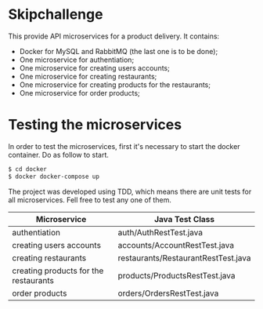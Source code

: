 # Skipchallenge
This provide API microservices for a product delivery. It contains:

  - Docker for MySQL and RabbitMQ (the last one is to be done);
  - One microservice for authentiation;
  - One microservice for creating users accounts;
  - One microservice for creating restaurants;
  - One microservice for creating products for the restaurants;
  - One microservice for order products;

# Testing the microservices
In order to test the microservices, first it's necessary to start the docker container. Do as follow to start.
```sh
$ cd docker
$ docker docker-compose up
```
The project was developed using TDD, which means there are unit tests for all microservices. Fell free to test any one of them.

| Microservice | Java Test Class |
| ------ | ------ |
| authentiation | auth/AuthRestTest.java |
| creating users accounts | accounts/AccountRestTest.java |
| creating restaurants | restaurants/RestaurantRestTest.java |
| creating products for the restaurants | products/ProductsRestTest.java |
| order products | orders/OrdersRestTest.java |